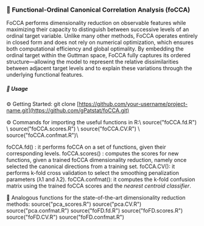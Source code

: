 ### 🚀 Functional-Ordinal Canonical Correlation Analysis (foCCA)
FoCCA performs dimensionality reduction on observable features while maximizing their capacity to distinguish between successive levels of an ordinal target variable. Unlike many other methods, FoCCA operates entirely in closed form and does not rely on numerical optimization, which ensures both computational efficiency and global optimality. By embedding the ordinal target within the Guttman space, FoCCA fully captures its ordered structure—allowing the model to represent the relative dissimilarities between adjacent target levels and to explain these variations through the underlying functional features.

##### 🧪 Usage
⚙️ Getting Started: git clone [https://github.com/your-username/project-name.git](https://github.com/gPatstat/foCCA.git)

⚙️ Commands for importing the useful functions in R:\\
source("foCCA.fd.R") \\
source("foCCA.scores.R") \\
source("foCCA.CV.R") \\
source("foCCA.confmat.R")\\

foCCA.fd() : it performs foCCA on a set of functions, given their corresponding levels.
foCCA.scores() : computes the scores for new functions, given a trained foCCA dimensionality reduction, namely once selected the canonical directions from a training set.
foCCA.CV(): it performs k-fold cross validation to select the smoothing penalization parameters (λ1 and λ2).
foCCA.confmat(): it computes the k-fold confusion matrix using the trained foCCA scores and the _nearest centroid classifier_.

📖 Analogous functions for the state-of-the-art dimensionality reduction methods:
source("pca_scores.R")
source("pca.CV.R")
source("pca.confmat.R")
source("foFD.fd.R")
source("foFD.scores.R")
source("foFD.CV.R")
source("foFD.confmat.R")


